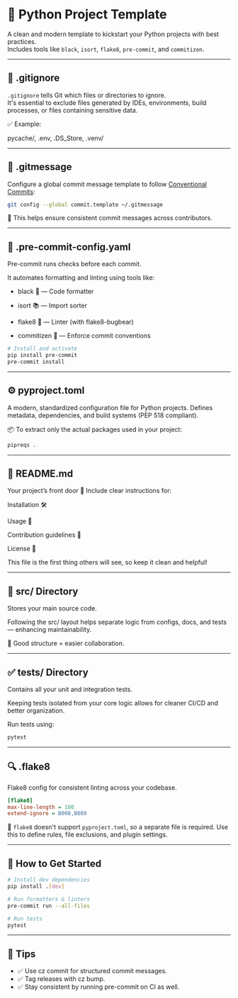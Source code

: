 # 🐍 Python Project Template

A clean and modern template to kickstart your Python projects with best practices.  
Includes tools like `black`, `isort`, `flake8`, `pre-commit`, and `commitizen`.

---

## 📃 .gitignore

`.gitignore` tells Git which files or directories to ignore.  
It's essential to exclude files generated by IDEs, environments, build processes, or files containing sensitive data.

✅ Example:  

pycache/, .env, .DS_Store, .venv/

---

## 📝 .gitmessage

Configure a global commit message template to follow [Conventional Commits](https://www.conventionalcommits.org/):

```bash
git config --global commit.template ~/.gitmessage
```

📌 This helps ensure consistent commit messages across contributors.

---

## 🧹 .pre-commit-config.yaml

Pre-commit runs checks before each commit.

It automates formatting and linting using tools like:

* black 🖤 — Code formatter

* isort 📚 — Import sorter

* flake8 🐛 — Linter (with flake8-bugbear)

* commitizen 🧠 — Enforce commit conventions

```bash
# Install and activate
pip install pre-commit
pre-commit install
```

---

## ⚙️ pyproject.toml

A modern, standardized configuration file for Python projects.
Defines metadata, dependencies, and build systems (PEP 518 compliant).

📦 To extract only the actual packages used in your project:

```bash
pipreqs .
```

---

## 📄 README.md

Your project’s front door 🚪
Include clear instructions for:

Installation 🛠️

Usage 🚀

Contribution guidelines 🤝

License 📜

This file is the first thing others will see, so keep it clean and helpful!

---

## 🧠 src/ Directory

Stores your main source code.

Following the src/ layout helps separate logic from configs, docs, and tests — enhancing maintainability.

🧩 Good structure = easier collaboration.

---

## ✅ tests/ Directory

Contains all your unit and integration tests.

Keeping tests isolated from your core logic allows for cleaner CI/CD and better organization.

Run tests using:
```bash
pytest
```

---

## 🔍 .flake8

Flake8 config for consistent linting across your codebase.

```ini
[flake8]
max-line-length = 100
extend-ignore = B008,B009
```

📌 `flake8` doesn't support `pyproject.toml`, so a separate file is required.
Use this to define rules, file exclusions, and plugin settings.

---

## 🧪 How to Get Started

```bash
# Install dev dependencies
pip install .[dev]

# Run formatters & linters
pre-commit run --all-files

# Run tests
pytest
```

---

## 🧠 Tips
* ✅ Use cz commit for structured commit messages.
* ✅ Tag releases with cz bump.
* ✅ Stay consistent by running pre-commit on CI as well.


